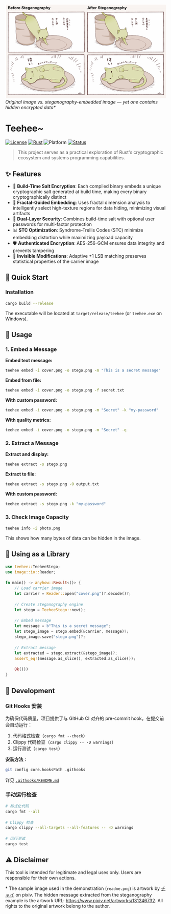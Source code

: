 ![Before and After Steganography](readme.png)
*Original image vs. steganography-embedded image — yet one contains hidden encrypted data\**

# Teehee~

[![License](https://img.shields.io/badge/License-Apache_2.0-blue.svg)](LICENSE)
[![Rust](https://img.shields.io/badge/rust-1.70+-orange?logo=rust)](https://www.rust-lang.org/)
![Platform](https://img.shields.io/badge/platform-win%20%7C%20linux%20%7C%20macos-lightgrey)
[![Status](https://img.shields.io/badge/status-experimental-yellow)](https://github.com)

> This project serves as a practical exploration of Rust's cryptographic ecosystem and systems programming capabilities.

## ✨ Features

- 🔐 **Build-Time Salt Encryption**: Each compiled binary embeds a unique cryptographic salt generated at build time, making every binary cryptographically distinct
- 🎨 **Fractal-Guided Embedding**: Uses fractal dimension analysis to intelligently select high-texture regions for data hiding, minimizing visual artifacts
- 🔑 **Dual-Layer Security**: Combines build-time salt with optional user passwords for multi-factor protection
- 📊 **STC Optimization**: Syndrome-Trellis Codes (STC) minimize embedding distortion while maximizing payload capacity
- 🛡️ **Authenticated Encryption**: AES-256-GCM ensures data integrity and prevents tampering
- 🎯 **Invisible Modifications**: Adaptive ±1 LSB matching preserves statistical properties of the carrier image

## 🚀 Quick Start

### Installation

```bash
cargo build --release
```

The executable will be located at `target/release/teehee` (or `teehee.exe` on Windows).

## 📖 Usage

### 1. Embed a Message

**Embed text message:**
```bash
teehee embed -i cover.png -o stego.png -m "This is a secret message"
```

**Embed from file:**
```bash
teehee embed -i cover.png -o stego.png -f secret.txt
```

**With custom password:**
```bash
teehee embed -i cover.png -o stego.png -m "Secret" -k "my-password"
```

**With quality metrics:**
```bash
teehee embed -i cover.png -o stego.png -m "Secret" -q
```

### 2. Extract a Message

**Extract and display:**
```bash
teehee extract -s stego.png
```

**Extract to file:**
```bash
teehee extract -s stego.png -O output.txt
```

**With custom password:**
```bash
teehee extract -s stego.png -k "my-password"
```

### 3. Check Image Capacity

```bash
teehee info -i photo.png
```

This shows how many bytes of data can be hidden in the image.

## 🔧 Using as a Library

```rust
use teehee::TeeheeStego;
use image::io::Reader;

fn main() -> anyhow::Result<()> {
    // Load carrier image
    let carrier = Reader::open("cover.png")?.decode()?;
    
    // Create steganography engine
    let stego = TeeheeStego::new();
    
    // Embed message
    let message = b"This is a secret message";
    let stego_image = stego.embed(&carrier, message)?;
    stego_image.save("stego.png")?;
    
    // Extract message
    let extracted = stego.extract(&stego_image)?;
    assert_eq!(message.as_slice(), extracted.as_slice());
    
    Ok(())
}
```

## 🧪 Development

### Git Hooks 安装

为确保代码质量，项目提供了与 GitHub CI 对齐的 pre-commit hook。在提交前会自动运行：

1. 代码格式检查（`cargo fmt --check`）
2. Clippy 代码检查（`cargo clippy -- -D warnings`）
3. 运行测试（`cargo test`）

**安装方法**：
```bash
git config core.hooksPath .githooks
```

详见 [`.githooks/README.md`](.githooks/README.md)

### 手动运行检查

```bash
# 格式化代码
cargo fmt --all

# Clippy 检查
cargo clippy --all-targets --all-features -- -D warnings

# 运行测试
cargo test
```

## ⚠️ Disclaimer

This tool is intended for legitimate and legal uses only. Users are responsible for their own actions.


\* The sample image used in the demonstration (`readme.png`) is artwork by [チャイ](https://www.pixiv.net/users/1096811) on pixiv. The hidden message extracted from the steganography example is the artwork URL: https://www.pixiv.net/artworks/131246732. All rights to the original artwork belong to the author.

